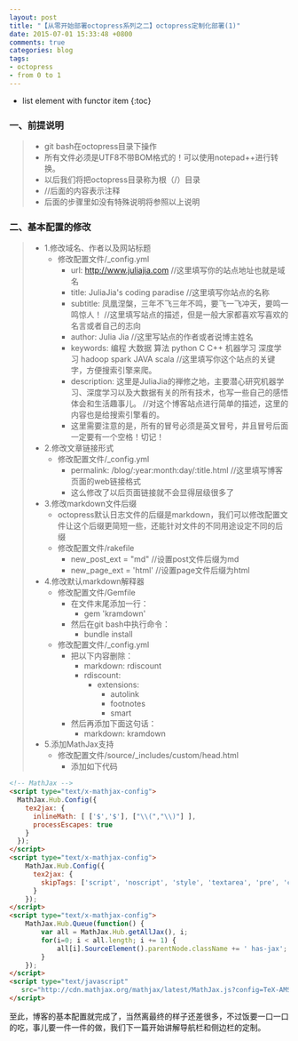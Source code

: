 ```yaml
---
layout: post
title: "【从零开始部署octopress系列之二】octopress定制化部署(1)"
date: 2015-07-01 15:33:48 +0800
comments: true
categories: blog
tags:
- octopress
- from 0 to 1
---
```


* list element with functor item
{:toc}




### 一、前提说明
> * git bash在octopress目录下操作
> * 所有文件必须是UTF8不带BOM格式的！可以使用notepad++进行转换。
> * 以后我们将把octopress目录称为根（/）目录
> * //后面的内容表示注释
> * 后面的步骤里如没有特殊说明将参照以上说明

<!--more-->


### 二、基本配置的修改
> * 1.修改域名、作者以及网站标题
>     * 修改配置文件/_config.yml
>         * url: http://www.juliajia.com        //这里填写你的站点地址也就是域名
>         * title: JuliaJia's coding paradise    //这里填写你站点的名称
>         * subtitle: 凤凰涅槃，三年不飞三年不鸣，要飞一飞冲天，要鸣一鸣惊人！      //这里填写站点的描述，但是一般大家都喜欢写喜欢的名言或者自己的志向
>         * author: Julia Jia     //这里写站点的作者或者说博主姓名
>         * keywords: 编程 大数据 算法 python C C++ 机器学习 深度学习 hadoop spark JAVA scala  //这里填写你这个站点的关键字，方便搜索引擎来爬。
>         * description: 这里是JuliaJia的禅修之地，主要潜心研究机器学习、深度学习以及大数据有关的所有技术，也写一些自己的感悟体会和生活趣事儿。   //对这个博客站点进行简单的描述，这里的内容也是给搜索引擎看的。
>         * 这里需要注意的是，所有的冒号必须是英文冒号，并且冒号后面一定要有一个空格！切记！
> * 2.修改文章链接形式
>     * 修改配置文件/_config.yml
>         * permalink: /blog/:year:month:day/:title.html       //这里填写博客页面的web链接格式
>         * 这么修改了以后页面链接就不会显得层级很多了
> * 3.修改markdown文件后缀
>     * octopress默认日志文件的后缀是markdown，我们可以修改配置文件让这个后缀更简短一些，还能针对文件的不同用途设定不同的后缀
>     * 修改配置文件/rakefile
>         * new_post_ext = "md"      //设置post文件后缀为md
>         * new_page_ext = 'html'    //设置page文件后缀为html
> * 4.修改默认markdown解释器
>     * 修改配置文件/Gemfile
>         * 在文件末尾添加一行：
>             * gem 'kramdown'
>         * 然后在git bash中执行命令：
>             * bundle install
>     * 修改配置文件/_config.yml
>         * 把以下内容删除：
>             * markdown: rdiscount
>             * rdiscount:
>                 * extensions:
>                     * autolink
>                     * footnotes
>                     * smart
>         * 然后再添加下面这句话：
>             * markdown: kramdown
> * 5.添加MathJax支持
>     * 修改配置文件/source/_includes/custom/head.html
>         * 添加如下代码
``` html head.html
<!-- MathJax -->
<script type="text/x-mathjax-config">
  MathJax.Hub.Config({
    tex2jax: {
      inlineMath: [ ['$','$'], ["\\(","\\)"] ],
      processEscapes: true
    }
  });
</script>
<script type="text/x-mathjax-config">
    MathJax.Hub.Config({
      tex2jax: {
        skipTags: ['script', 'noscript', 'style', 'textarea', 'pre', 'code']
      }
    });
</script>
<script type="text/x-mathjax-config">
    MathJax.Hub.Queue(function() {
        var all = MathJax.Hub.getAllJax(), i;
        for(i=0; i < all.length; i += 1) {
            all[i].SourceElement().parentNode.className += ' has-jax';
        }
    });
</script>
<script type="text/javascript"
   src="http://cdn.mathjax.org/mathjax/latest/MathJax.js?config=TeX-AMS-MML_HTMLorMML">
</script>
```

至此，博客的基本配置就完成了，当然离最终的样子还差很多，不过饭要一口一口的吃，事儿要一件一件的做，我们下一篇开始讲解导航栏和侧边栏的定制。